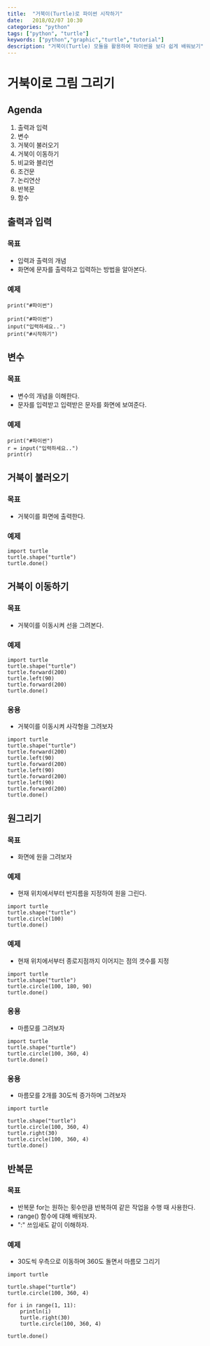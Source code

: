 ```yaml
---
title:  "거북이(Turtle)로 파이썬 시작하기"
date:   2018/02/07 10:30
categories: "python"
tags: ["python", "turtle"]
keywords: ["python","graphic","turtle","tutorial"]
description: "거북이(Turtle) 모듈을 활용하여 파이썬을 보다 쉽게 배워보기"
---
```


# 거북이로 그림 그리기

## Agenda


1. 출력과 입력
1. 변수
1. 거북이 불러오기
1. 거북이 이동하기
1. 비교와 블리언
1. 조건문
1. 논리연산
1. 반복문
1. 함수


## 출력과 입력

### 목표
* 입력과 출력의 개념
* 화면에 문자를 출력하고 입력하는 방법을 알아본다.

### 예제

```
print("#파이썬")
```

```
print("#파이썬")
input("입력하세요..")
print("#시작하기")
```

## 변수

### 목표
* 변수의 개념을 이해한다.
* 문자를 입력받고 입력받은 문자를 화면에 보여준다.

### 예제

```
print("#파이썬")
r = input("입력하세요..")
print(r)
```

## 거북이 불러오기

### 목표
* 거북이를 화면에 출력한다.

### 예제

```
import turtle
turtle.shape("turtle")
turtle.done()
```

## 거북이 이동하기

### 목표
* 거북이를 이동시켜 선을 그려본다.

### 예제

```
import turtle
turtle.shape("turtle")
turtle.forward(200)
turtle.left(90)
turtle.forward(200)
turtle.done()
```

### 응용
* 거북이를 이동시켜 사각형을 그려보자

```
import turtle
turtle.shape("turtle")
turtle.forward(200)
turtle.left(90)
turtle.forward(200)
turtle.left(90)
turtle.forward(200)
turtle.left(90)
turtle.forward(200)
turtle.done()
```

## 원그리기

### 목표
* 화면에 원을 그려보자

### 예제
* 현재 위치에서부터 반지름을 지정하여 원을 그린다.

```
import turtle
turtle.shape("turtle")
turtle.circle(100)
turtle.done()
```

### 예제 
* 현재 위치에서부터 종로지점까지 이어지는 점의 갯수를 지정

```
import turtle
turtle.shape("turtle")
turtle.circle(100, 180, 90)
turtle.done()
```

### 응용
* 마름모를 그려보자

```
import turtle
turtle.shape("turtle")
turtle.circle(100, 360, 4)
turtle.done()
```

### 응용
* 마름모를 2개를 30도씩 증가하며 그려보자

```
import turtle

turtle.shape("turtle")
turtle.circle(100, 360, 4)
turtle.right(30)
turtle.circle(100, 360, 4)
turtle.done()
```

## 반복문

### 목표
* 반복문 for는 원하는 횟수만큼 반복하여 같은 작업을 수행 때 사용한다.
* range() 함수에 대해 배워보자.
* ":" 쓰임새도 같이 이해하자.

### 예제
* 30도씩 우측으로 이동하며 360도 돌면서 마름모 그리기

```
import turtle

turtle.shape("turtle")
turtle.circle(100, 360, 4)

for i in range(1, 11):
	println(i)
	turtle.right(30)
	turtle.circle(100, 360, 4)

turtle.done()
```

